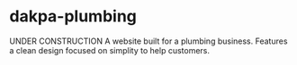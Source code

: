 # dakpa-plumbing

UNDER CONSTRUCTION
A website built for a plumbing business. Features a clean design focused on simplity to help customers. 
